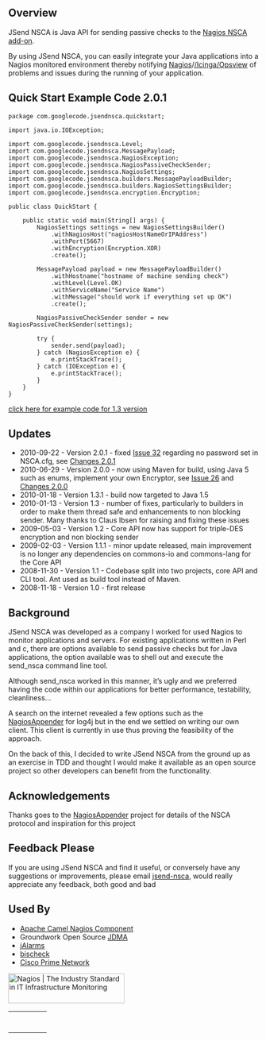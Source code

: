 ## Overview ##

JSend NSCA is Java API for sending passive checks to the [Nagios NSCA add-on](http://exchange.nagios.org/directory/Addons/Passive-Checks/NSCA--2D-Nagios-Service-Check-Acceptor/details).

By using JSend NSCA, you can easily integrate your Java applications into a Nagios monitored environment thereby notifying [Nagios](http://www.nagios.com/#ref=BZErMl)/[/Icinga](https://www.icinga.org)[/Opsview](http://www.opsview.com/) of problems and issues during the running of your application.

## Quick Start Example Code 2.0.1 ##

```
package com.googlecode.jsendnsca.quickstart;

import java.io.IOException;

import com.googlecode.jsendnsca.Level;
import com.googlecode.jsendnsca.MessagePayload;
import com.googlecode.jsendnsca.NagiosException;
import com.googlecode.jsendnsca.NagiosPassiveCheckSender;
import com.googlecode.jsendnsca.NagiosSettings;
import com.googlecode.jsendnsca.builders.MessagePayloadBuilder;
import com.googlecode.jsendnsca.builders.NagiosSettingsBuilder;
import com.googlecode.jsendnsca.encryption.Encryption;

public class QuickStart {

    public static void main(String[] args) {
        NagiosSettings settings = new NagiosSettingsBuilder()
            .withNagiosHost("nagiosHostNameOrIPAddress")
            .withPort(5667)
            .withEncryption(Encryption.XOR)
            .create();
        
        MessagePayload payload = new MessagePayloadBuilder()
            .withHostname("hostname of machine sending check")
            .withLevel(Level.OK)
            .withServiceName("Service Name")
            .withMessage("should work if everything set up OK")
            .create();
        
        NagiosPassiveCheckSender sender = new NagiosPassiveCheckSender(settings);
        
        try {
            sender.send(payload);
        } catch (NagiosException e) {
            e.printStackTrace();
        } catch (IOException e) {
            e.printStackTrace();
        }
    }
}
```

[click here for example code for 1.3 version](http://code.google.com/p/jsendnsca/wiki/QuickStart13)

## Updates ##

  * 2010-09-22 - Version 2.0.1 - fixed [Issue 32](https://code.google.com/p/jsendnsca/issues/detail?id=32) regarding no password set in NSCA.cfg, see [Changes 2.0.1](Changes201.md)
  * 2010-06-29 - Version 2.0.0 - now using Maven for build, using Java 5 such as enums, implement your own Encryptor, see [Issue 26](https://code.google.com/p/jsendnsca/issues/detail?id=26) and [Changes 2.0.0](Changes200.md)
  * 2010-01-18 - Version 1.3.1 - build now targeted to Java 1.5
  * 2010-01-13 - Version 1.3 - number of fixes, particularly to builders in order to make them thread safe and enhancements to non blocking sender. Many thanks to Claus Ibsen for raising and fixing these issues
  * 2009-05-03 - Version 1.2 - Core API now has support for triple-DES encryption and non blocking sender
  * 2009-02-03 - Version 1.1.1 - minor update released, main improvement is no longer any dependencies on commons-io and commons-lang for the Core API
  * 2008-11-30 - Version 1.1 - Codebase split into two projects, core API and CLI tool. Ant used as build tool instead of Maven.
  * 2008-11-18 - Version 1.0 - first release

## Background ##

JSend NSCA was developed as a company I worked for used Nagios to monitor applications and servers. For existing applications written in Perl and c, there are options available to send passive checks but for Java applications, the option available was to shell out and execute the send\_nsca command line tool.

Although send\_nsca worked in this manner, it’s ugly and we preferred having the code within our applications for better performance, testability, cleanliness...

A search on the internet revealed a few options such as the [NagiosAppender](http://nagiosappender.sourceforge.net/) for log4j but in the end we settled on writing our own client. This client is currently in use thus proving the feasibility of the approach.

On the back of this, I decided to write JSend NSCA from the ground up as an exercise in TDD and thought I would make it available as an open source project so other developers can benefit from the functionality.

## Acknowledgements ##

Thanks goes to the [NagiosAppender](http://nagiosappender.sourceforge.net/) project for details of the NSCA protocol and inspiration for this project

## Feedback Please ##

If you are using JSend NSCA and find it useful, or conversely have any suggestions or improvements, please email [jsend-nsca](mailto:jsend-nsca@googlegroups.com), would really appreciate any feedback, both good and bad

## Used By ##

  * [Apache Camel Nagios Component](http://camel.apache.org/nagios.html)
  * Groundwork Open Source [JDMA](https://kb.groundworkopensource.com/display/SUPPORT/Technical+Product+Description+for+JDMA)
  * [jAlarms](http://jalarms.sourceforge.net/)
  * [bischeck](http://gforge.ingby.com/gf/project/bischeck/)
  * [Cisco Prime Network](http://www.cisco.com/c/dam/en/us/td/docs/net_mgmt/prime/network/4-2/open_source/CiscoPrimeNetwork-4-2-OpenSource.pdf)

<a href='http://www.nagios.com/#ref=BZErMl&amp;a_bid=805a1194'><img src='http://affiliate.nagios.com/accounts/default1/banners/805a1194.png' alt='Nagios | The Industry Standard in IT Infrastructure Monitoring' title='Nagios | The Industry Standard in IT Infrastructure Monitoring' width='234' height='60' /></a><img src='http://affiliate.nagios.com/scripts/imp.php?ref=BZErMl&amp;a_bid=805a1194' alt='' width='1' height='1' />

<table>
<blockquote><td><wiki:gadget url="http://www.ohloh.net/p/50678/widgets/project_partner_badge.xml" height="53" border="0"/><br>
<blockquote></td>
</blockquote><td><wiki:gadget url="http://www.ohloh.net/p/50678/widgets/project_basic_stats.xml" height="220" border="1"/><br>
</td>
</table>